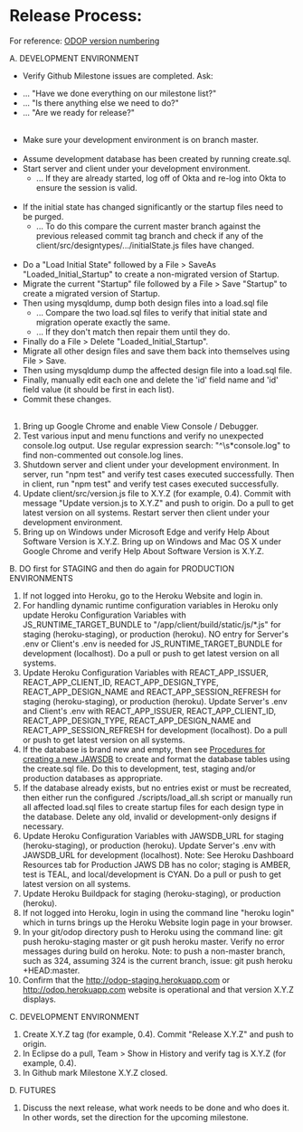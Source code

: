 # Release Process:

For reference: [ODOP version numbering](../design/VersionNumbers)

A. DEVELOPMENT ENVIRONMENT  

*   Verify Github Milestone issues are completed.  Ask:
   + ... "Have we done everything on our milestone list?"
   + ... "Is there anything else we need to do?"
   + ... "Are we ready for release?"   
&nbsp;
* Make sure your development environment is on branch master.   
&nbsp;
* Assume development database has been created by running create.sql.
* Start server and client under your development environment. 
   + ... If they are already started, log off of Okta and re-log into Okta to ensure the session is valid.   
&nbsp;
* If the initial state has changed significantly or the startup files need to be purged. 
   + ... To do this compare the current master branch against the previous released commit tag branch and check if any of the client/src/designtypes/.../initialState.js files have changed.   
&nbsp;
* Do a "Load Initial State" followed by a File > SaveAs "Loaded\_Initial\_Startup" to create a non-migrated version of Startup.   
* Migrate the current "Startup" file followed by a File > Save "Startup" to create a migrated version of Startup.   
* Then using mysqldump, dump both design files into a load.sql file    
   + ... Compare the two load.sql files to verify that initial state and migration operate exactly the same.   
   + ... If they don't match then repair them until they do.   
* Finally do a File > Delete "Loaded\_Initial\_Startup".   
* Migrate all other design files and save them back into themselves using File > Save.   
* Then using mysqldump dump the affected design file into a load.sql file.   
* Finally, manually edit each one and delete the 'id' field name and 'id' field value (it should be first in each list).   
* Commit these changes.  
&nbsp;
1. Bring up Google Chrome and enable View Console / Debugger. 
1. Test various input and menu functions and verify no unexpected console.log output. Use regular expression search: "^\s*console.log" to find non-commented out console.log lines.
1. Shutdown server and client under your development environment. 
In server, run "npm test" and verify test cases executed successfully. 
Then in client, run "npm test" and verify test cases executed successfully.
1. Update client/src/version.js file to X.Y.Z (for example, 0.4). 
Commit with message "Update version.js to X.Y.Z" and push to origin. 
Do a pull to get latest version on all systems. 
Restart server then client under your development environment.
1. Bring up on Windows under Microsoft Edge and verify Help About Software Version is X.Y.Z. 
Bring up on Windows and Mac OS X under Google Chrome and verify Help About Software Version is X.Y.Z.

B. DO first for STAGING and then do again for PRODUCTION ENVIRONMENTS
1. If not logged into Heroku, go to the Heroku Website and login in.
1. For handling dynamic runtime configuration variables in Heroku only
update Heroku Configuration Variables with JS\_RUNTIME\_TARGET\_BUNDLE to "/app/client/build/static/js/*.js" for staging (heroku-staging), or production (heroku). 
NO entry for Server's .env or Client's .env is needed for JS\_RUNTIME\_TARGET\_BUNDLE for development (localhost).
Do a pull or push to get latest version on all systems.
1. Update Heroku Configuration Variables with REACT\_APP\_ISSUER, REACT\_APP\_CLIENT\_ID, REACT\_APP\_DESIGN\_TYPE, REACT\_APP\_DESIGN\_NAME and REACT\_APP\_SESSION\_REFRESH for staging (heroku-staging), or production (heroku). 
Update Server's .env and Client's .env with REACT\_APP\_ISSUER, REACT\_APP\_CLIENT\_ID, REACT\_APP\_DESIGN\_TYPE, REACT\_APP\_DESIGN\_NAME and REACT\_APP\_SESSION\_REFRESH for development (localhost).
Do a pull or push to get latest version on all systems.
1. If the database is brand new and empty, then see [Procedures for creating a new JAWSDB](NewDB) 
to create and format the database tables using the create.sql file. 
Do this to development, test, staging and/or production databases as appropriate.
1. If the database already exists, but no entries exist or must be recreated, then either run the configured ./scripts/load_all.sh script or 
manually run all affected load.sql files to create startup files for each design type in the database. 
Delete any old, invalid or development-only designs if necessary.
1. Update Heroku Configuration Variables with JAWSDB\_URL for staging (heroku-staging), or production (heroku). 
Update Server's .env with JAWSDB\_URL for development (localhost).
Note: See Heroku Dashboard Resources tab for Production JAWS DB has no color; staging is AMBER, test is TEAL, and local/development is CYAN. 
Do a pull or push to get latest version on all systems.
1. Update Heroku Buildpack for staging (heroku-staging), or production (heroku).
1. If not logged into Heroku, login in using the command line "heroku login" which in turns brings up the Heroku Website login page in your browser.
1. In your git/odop directory push to Heroku using the command line: git push heroku-staging master or git push heroku master. 
Verify no error messages during build on heroku. Note: to push a non-master branch, such as 324, assuming 324 is the current branch, issue: git push heroku +HEAD:master.
1. Confirm that the http://odop-staging.herokuapp.com or http://odop.herokuapp.com website is operational and that version X.Y.Z displays.

C. DEVELOPMENT ENVIRONMENT
1. Create X.Y.Z tag (for example, 0.4). 
Commit "Release X.Y.Z" and push to origin.
1. In Eclipse do a pull, Team > Show in History and verify tag is X.Y.Z (for example, 0.4).
1. In Github mark Milestone X.Y.Z closed.

D. FUTURES
1. Discuss the next release, what work needs to be done and who does it. 
In other words, set the direction for the upcoming milestone. 

